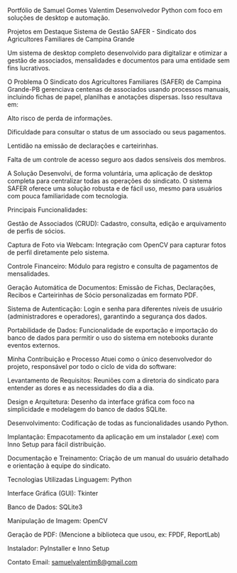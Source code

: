 Portfólio de Samuel Gomes Valentim
Desenvolvedor Python com foco em soluções de desktop e automação.

Projetos em Destaque
Sistema de Gestão SAFER - Sindicato dos Agricultores Familiares de Campina Grande

Um sistema de desktop completo desenvolvido para digitalizar e otimizar a gestão de associados, mensalidades e documentos para uma entidade sem fins lucrativos.

O Problema
O Sindicato dos Agricultores Familiares (SAFER) de Campina Grande-PB gerenciava centenas de associados usando processos manuais, incluindo fichas de papel, planilhas e anotações dispersas. Isso resultava em:

Alto risco de perda de informações.

Dificuldade para consultar o status de um associado ou seus pagamentos.

Lentidão na emissão de declarações e carteirinhas.

Falta de um controle de acesso seguro aos dados sensíveis dos membros.

A Solução
Desenvolvi, de forma voluntária, uma aplicação de desktop completa para centralizar todas as operações do sindicato. O sistema SAFER oferece uma solução robusta e de fácil uso, mesmo para usuários com pouca familiaridade com tecnologia.

Principais Funcionalidades:

Gestão de Associados (CRUD): Cadastro, consulta, edição e arquivamento de perfis de sócios.

Captura de Foto via Webcam: Integração com OpenCV para capturar fotos de perfil diretamente pelo sistema.

Controle Financeiro: Módulo para registro e consulta de pagamentos de mensalidades.

Geração Automática de Documentos: Emissão de Fichas, Declarações, Recibos e Carteirinhas de Sócio personalizadas em formato PDF.

Sistema de Autenticação: Login e senha para diferentes níveis de usuário (administradores e operadores), garantindo a segurança dos dados.

Portabilidade de Dados: Funcionalidade de exportação e importação do banco de dados para permitir o uso do sistema em notebooks durante eventos externos.

Minha Contribuição e Processo
Atuei como o único desenvolvedor do projeto, responsável por todo o ciclo de vida do software:

Levantamento de Requisitos: Reuniões com a diretoria do sindicato para entender as dores e as necessidades do dia a dia.

Design e Arquitetura: Desenho da interface gráfica com foco na simplicidade e modelagem do banco de dados SQLite.

Desenvolvimento: Codificação de todas as funcionalidades usando Python.

Implantação: Empacotamento da aplicação em um instalador (.exe) com Inno Setup para fácil distribuição.

Documentação e Treinamento: Criação de um manual do usuário detalhado e orientação à equipe do sindicato.

Tecnologias Utilizadas
Linguagem: Python

Interface Gráfica (GUI): Tkinter

Banco de Dados: SQLite3

Manipulação de Imagem: OpenCV

Geração de PDF: (Mencione a biblioteca que usou, ex: FPDF, ReportLab)

Instalador: PyInstaller e Inno Setup

Contato
Email: samuelvalentim8@gmail.com
